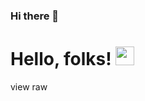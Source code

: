 ### Hi there 👋

# Hello, folks! <img src="https://raw.githubusercontent.com/MB-MuratBayraktar/MB-MuratBayraktar/master/wave.gif" width="30px">
view raw
<!--
**MB-MuratBayraktar/MB-MuratBayraktar** is a ✨ _special_ ✨ repository because its `README.md` (this file) appears on your GitHub profile.

Here are some ideas to get you started:

- 🔭 I’m currently working on ...
- 🌱 I’m currently learning ...
- 👯 I’m looking to collaborate on ...
- 🤔 I’m looking for help with ...
- 💬 Ask me about ...
- 📫 How to reach me: ...
- 😄 Pronouns: ...
- ⚡ Fun fact: ...
-->
